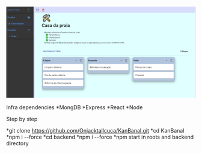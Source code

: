 
![alt text](https://github.com/Onjacktallcuca/KanBanal/blob/main/public/screencshot1.png)



Infra dependencies
*MongDB 
*Express
*React
*Node

Step by step

*git clone https://github.com/Onjacktallcuca/KanBanal.git
*cd KanBanal
*npm i --force
*cd backend
*npm i --force
*npm start in roots and backend directory


